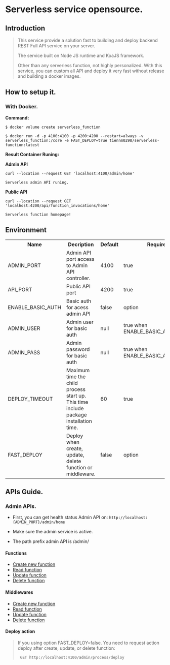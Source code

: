 # Serverless service opensource.

## Introduction
<blockquote>
This service provide a solution fast to building and deploy backend REST Full API service on your server. 

The service built on Node JS runtime and KoaJS framework.

Other than any serverless function, not highly personalized. With this service, you can custom all API and deploy it very fast without release and building a docker images.
</blockquote>

## How to setup it.

### With Docker.
**Command:**
```
$ docker volume create serverless_function

$ docker run -d -p 4100:4100 -p 4200:4200 --restart=always -v serverless_function:/core -e FAST_DEPLOY=true tiennm0298/serverless-function:latest
```

**Result Container Runing:**

**Admin API**
```
curl --location --request GET 'localhost:4100/admin/home'

Serverless admin API runing.
```

**Public API**
```
curl --location --request GET 'localhost:4200/api/function_invocations/home'

Serverless function homepage!
```
<h2>Environment</h2>

<table>
  <tr>
    <th>Name</th>
    <th>Decription</th>
    <th>Default</th>
    <th>Require</th>
  </tr>
  <tr>
    <td>ADMIN_PORT</td>
    <td>Admin API port access to Admin API controller.</td>
    <td>4100</td>
    <td>true</td>
  </tr>
  <tr>
    <td>API_PORT</td>
    <td>Public API port</td>
    <td>4200</td>
    <td>true</td>
  </tr>
  <tr>
    <td>ENABLE_BASIC_AUTH</td>
    <td>Basic auth for acess admin API</td>
    <td>false</td>
    <td>option</td>
  </tr>
  <tr>
    <td>ADMIN_USER</td>
    <td>Admin user for basic auth </td>
    <td>null</td>
    <td>true when ENABLE_BASIC_AUTH=true</td>
  </tr>
  <tr>
    <td>ADMIN_PASS</td>
    <td>Admin password for basic auth </td>
    <td>null</td>
    <td>true when ENABLE_BASIC_AUTH=true</td>
  </tr>
  <tr>
    <td>DEPLOY_TIMEOUT</td>
    <td>Maximum time the child process start up. This time include 
package installation time.</td>
    <td>60</td>
    <td>true</td>
  </tr>
  <tr>
    <td>FAST_DEPLOY</td>
    <td>Deploy when create, update, delete function or middleware.</td>
    <td>false</td>
    <td>option</td>
  </tr>
</table>


## APIs Guide.

### Admin APIs.
- First, you can get health status Admin API on: `http://localhost:{ADMIN_PORT}/admin/home`

- Make sure the admin service is active.

- The path prefix admin API is /admin/

#### Functions
- [Create new function](./docs/functions/create.md)
- [Read function](./docs/functions/read.md)
- [Update function](./docs/functions/update.md)
- [Delete function](./docs/functions/delete.md)

#### Middlewares

- [Create new function](./docs/middlewares/create.md)
- [Read function](./docs/middlewares/read.md)
- [Update function](./docs/middlewares/update.md)
- [Delete function](./docs/middlewares/delete.md)

#### Deploy action
<blockquote>
If you using option FAST_DEPLOY=false. You need to request action deploy after create, update, or delete function:

<code> GET http://localhost:4100/admin/process/deploy</code>
</blockquote>